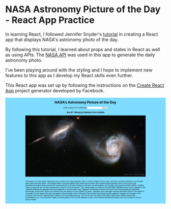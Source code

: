 # NASA Astronomy Picture of the Day - React App Practice
In learning React, I followed Jennifer Snyder's [tutorial](https://medium.com/@jlsnyder09/how-to-use-react-to-display-nasas-astronomy-picture-of-the-day-283c01ff9e31) in creating a React app that displays NASA's astronomy photo of the day.

By following this tutorial, I learned about props and states in React as well as using APIs. The [NASA API](https://api.nasa.gov/#getting-started) was used in this app to generate the daily astronomy photo.

I've been playing around with the styling and I hope to implement new features to this app as I develop my React skills even further.

This React app was set up by following the instructions on the [Create React App](https://github.com/facebook/create-react-app) project generator developed by Facebook.

![NASA pic](nasa-pic-of-day.png)
